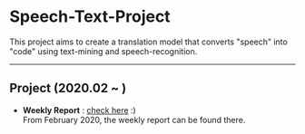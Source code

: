 # Speech-Text-Project
 This project aims to create a translation model that converts "speech" into "code" using text-mining and speech-recognition. 
 
---
## Project (2020.02 ~ )
* **Weekly Report** : [check here](https://github.com/SoYoungCho/Korean-English-NMT/wiki/Weekly-Report-%231) :)  
From February 2020, the weekly report can be found there.

